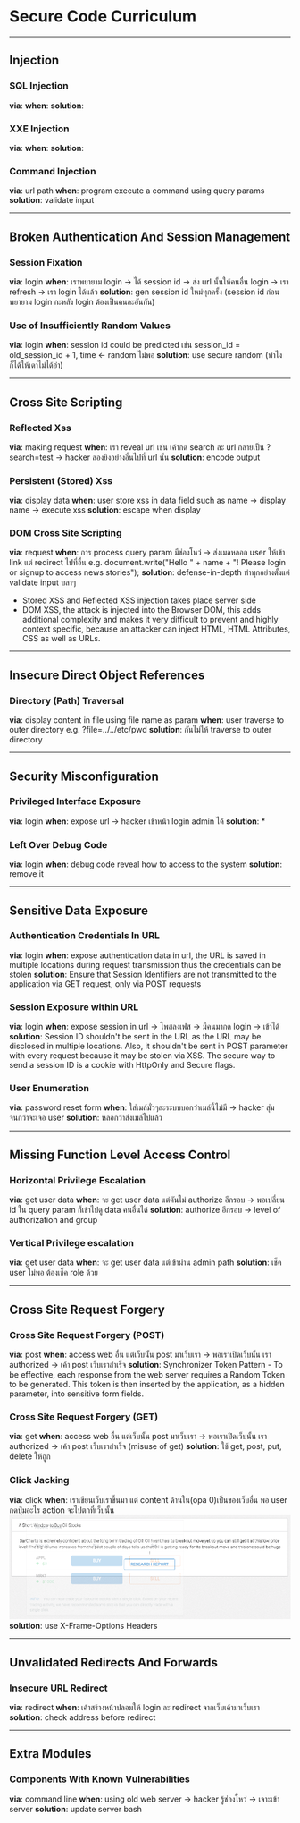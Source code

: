 # Secure Code Curriculum
- - - -
## Injection
### SQL Injection
**via**: 
**when**: 
**solution**: 

### XXE Injection
**via**: 
**when**: 
**solution**: 

### Command Injection
**via**: url path
**when**: program execute a command using query params
**solution**: validate input 

- - - -
## Broken Authentication And Session Management
### Session Fixation
**via**: login
**when**: เราพยายาม login -> ได้ session id -> ส่ง url นั้นให้คนอื่น login -> เรา refresh -> เรา login ได้แล้ว
**solution**: gen session id ใหม่ทุกครั้ง (session id ก่อนพยายาม login กะหลัง login ต้องเป็นคนละอันกัน)

### Use of Insufficiently Random Values
**via**:  login
**when**: session id could be predicted 
เช่น session_id = old_session_id + 1, time <- random ไม่พอ
**solution**: use secure random (ทำไงก็ได้ให้เดาไม่ได้อ่า)

- - - -
## Cross Site Scripting
### Reflected Xss
**via**: making request
**when**: เรา reveal url เช่น เค้ากด search ละ url กลายเป็น ?search=test -> hacker ลองยิงอย่างอื่นไปที่ url นั้น
**solution**: encode output

### Persistent (Stored) Xss
**via**: display data
**when**: user store xss in data field such as name -> display name -> execute xss
**solution**: escape when display

### DOM Cross Site Scripting
**via**: request
**when**: การ process query param มีช่องโหว่ -> ส่งเมลหลอก user ให้เข้า link แต่ redirect ไปที่อื่น e.g. document.write("Hello " + name + "! Please login or signup to access news stories");
**solution**: defense-in-depth ทำทุกอย่างตั้งแต่ validate input บลาๆ
- Stored XSS and Reflected XSS injection takes place server side
- DOM XSS, the attack is injected into the Browser DOM, this adds additional complexity and makes it very difficult to prevent and highly context specific, because an attacker can inject HTML, HTML Attributes, CSS as well as URLs.

- - - -
## Insecure Direct Object References
### Directory (Path) Traversal
**via**: display content in file using file name as param
**when**: user traverse to outer directory e.g. ?file=../../etc/pwd
**solution**: กันไม่ให้ traverse to outer directory

- - - -
## Security Misconfiguration
### Privileged Interface Exposure
**via**: login
**when**: expose url -> hacker เข้าหน้า login admin ได้
**solution**: *

### Left Over Debug Code
**via**: login
**when**: debug code reveal how to access to the system
**solution**: remove it

- - - -
## Sensitive Data Exposure
### Authentication Credentials In URL
**via**: login
**when**: expose authentication data in url, the URL is saved in multiple locations during request transmission thus the credentials can be stolen
**solution**: Ensure that Session Identifiers are not transmitted to the application via GET request, only via POST requests

### Session Exposure within URL
**via**: login
**when**: expose session in url -> โพสลงเฟส -> มีคนมากด login -> เข้าได้
**solution**: Session ID shouldn't be sent in the URL as the URL may be disclosed in multiple locations. Also, it shouldn't be sent in POST parameter with every request because it may be stolen via XSS. The secure way to send a session ID is a cookie with HttpOnly and Secure flags.

### User Enumeration
**via**: password reset form
**when**: ใส่เมล์มั่วๆละระบบบอกว่าเมล์นี้ไม่มี -> hacker สุ่มจนกว่าจะเจอ user 
**solution**: หลอกว่าส่งเมล์ไปแล้ว

- - - -
## Missing Function Level Access Control
### Horizontal Privilege Escalation
**via**: get user data
**when**: จะ get user data แต่ดันไม่ authorize อีกรอบ -> พอเปลี่ยน id ใน query param ก็เข้าไปดู data คนอื่นได้
**solution**: authorize อีกรอบ -> level of authorization and group

### Vertical Privilege escalation
**via**: get user data
**when**: จะ get user data แต่เข้าผ่าน admin path
**solution**: เช็ค user ไม่พอ ต้องเช็ค role ด้วย

- - - -
## Cross Site Request Forgery
### Cross Site Request Forgery (POST)
**via**: post
**when**: access web อื่น แต่เว็บนั้น post มาเว็บเรา -> พอเราเปิดเว็บนั้น เรา authorized -> เค้า post เว็บเราสำเร็จ
**solution**: Synchronizer Token Pattern - To be effective, each response from the web server requires a Random Token to be generated. This token is then inserted by the application, as a hidden parameter, into sensitive form fields. 

### Cross Site Request Forgery (GET)
**via**: get
**when**: access web อื่น แต่เว็บนั้น post มาเว็บเรา -> พอเราเปิดเว็บนั้น เรา authorized -> เค้า post เว็บเราสำเร็จ (misuse of get)
**solution**: ใช้ get, post, put, delete ให้ถูก

### Click Jacking
**via**: click
**when**: เราเขียนเว็บเราขึ้นมา แต่ content ด้านใน(opa 0)เป็นของเว็บอื่น พอ user กดปุ่มอะไร action จะไปตกที่เว็บนั้น
![](Secure%20Code%20Curriculum/9F7FC6FA-5E3E-401C-A11D-6621384C5C21.png)
**solution**: use X-Frame-Options Headers

- - - -
## Unvalidated Redirects And Forwards
### Insecure URL Redirect
**via**: redirect
**when**: เค้าสร้างหน้าปลอมให้ login ละ redirect จากเว็บเค้ามาเว็บเรา
**solution**: check address before redirect

- - - -
## Extra Modules
### Components With Known Vulnerabilities
**via**: command line
**when**: using old web server -> hacker รู้ช่องโหว่ -> เจาะเข้า server
**solution**: update server bash